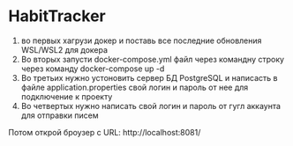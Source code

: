 # HabitTracker

1) во первых хагрузи докер и поставь все последние обновления WSL/WSL2 для докера
2) Во вторых запусти docker-compose.yml файл через командну строку через команду docker-compose up -d
3) Во третьих нужно устоновить сервер БД PostgreSQL и написасть в файле application.properties свой логин и пароль от нее для подключение к проекту
4) Во четвертых нужно написать свой логин и пароль от гугл аккаунта для отправки писем

Потом открой броузер с URL: http://localhost:8081/
